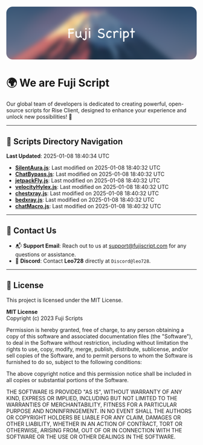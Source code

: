 ![Banner](.github/b.webp)

# 🌍 **We are Fuji Script**

Our global team of developers is dedicated to creating powerful, open-source scripts for Rise Client, designed to enhance your experience and unlock new possibilities! 🌟

---
<!-- SCRIPTS_NAVIGATION_START -->
## 📂 **Scripts Directory Navigation**

**Last Updated**: 2025-01-08 18:40:34 UTC

- **[SilentAura.js](scripts/SilentAura.js)**: Last modified on 2025-01-08 18:40:32 UTC
- **[ChatBypass.js](scripts/ChatBypass.js)**: Last modified on 2025-01-08 18:40:32 UTC
- **[jetpackFly.js](scripts/jetpackFly.js)**: Last modified on 2025-01-08 18:40:32 UTC
- **[velocityHylex.js](scripts/velocityHylex.js)**: Last modified on 2025-01-08 18:40:32 UTC
- **[chestxray.js](scripts/chestxray.js)**: Last modified on 2025-01-08 18:40:32 UTC
- **[bedxray.js](scripts/bedxray.js)**: Last modified on 2025-01-08 18:40:32 UTC
- **[chatMacro.js](scripts/chatMacro.js)**: Last modified on 2025-01-08 18:40:32 UTC

<!-- SCRIPTS_NAVIGATION_END -->

---

## 💬 **Contact Us**  
- 📬 **Support Email**: Reach out to us at [support@fujiscript.com](mailto:support@fujiscript.com) for any questions or assistance.  
- 💬 **Discord**: Contact **Leo728** directly at `Discord@leo728`.

---

## 📜 **License**

This project is licensed under the MIT License.  

**MIT License**  
Copyright (c) 2023 Fuji Scripts  

Permission is hereby granted, free of charge, to any person obtaining a copy of this software and associated documentation files (the "Software"), to deal in the Software without restriction, including without limitation the rights to use, copy, modify, merge, publish, distribute, sublicense, and/or sell copies of the Software, and to permit persons to whom the Software is furnished to do so, subject to the following conditions:  

The above copyright notice and this permission notice shall be included in all copies or substantial portions of the Software.  

THE SOFTWARE IS PROVIDED "AS IS", WITHOUT WARRANTY OF ANY KIND, EXPRESS OR IMPLIED, INCLUDING BUT NOT LIMITED TO THE WARRANTIES OF MERCHANTABILITY, FITNESS FOR A PARTICULAR PURPOSE AND NONINFRINGEMENT. IN NO EVENT SHALL THE AUTHORS OR COPYRIGHT HOLDERS BE LIABLE FOR ANY CLAIM, DAMAGES OR OTHER LIABILITY, WHETHER IN AN ACTION OF CONTRACT, TORT OR OTHERWISE, ARISING FROM, OUT OF OR IN CONNECTION WITH THE SOFTWARE OR THE USE OR OTHER DEALINGS IN THE SOFTWARE.  
